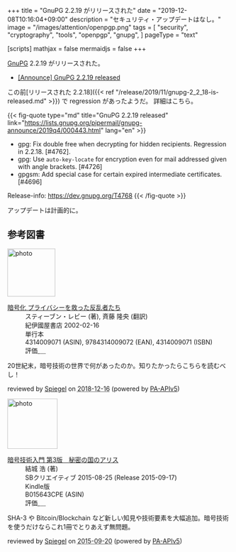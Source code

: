 +++
title = "GnuPG 2.2.19 がリリースされた"
date =  "2019-12-08T10:16:04+09:00"
description = "セキュリティ・アップデートはなし。"
image = "/images/attention/openpgp.png"
tags = [
  "security",
  "cryptography",
  "tools",
  "openpgp",
  "gnupg",
]
pageType = "text"

[scripts]
  mathjax = false
  mermaidjs = false
+++

[GnuPG] 2.2.19 がリリースされた。

- [[Announce] GnuPG 2.2.19 released](https://lists.gnupg.org/pipermail/gnupg-announce/2019q4/000443.html)

この前[リリースされた 2.2.18]({{< ref "/release/2019/11/gnupg-2_2_18-is-released.md" >}}) で regression があったようだ。
詳細はこちら。

{{< fig-quote type="md" title="GnuPG 2.2.19 released" link="https://lists.gnupg.org/pipermail/gnupg-announce/2019q4/000443.html" lang="en" >}}
* gpg: Fix double free when decrypting for hidden recipients. Regression in 2.2.18.  [#4762].
* gpg: Use `auto-key-locate` for encryption even for mail addressed given with angle brackets.  [#4726]
* gpgsm: Add special case for certain expired intermediate certificates.  [#4696]

Release-info: https://dev.gnupg.org/T4768
{{< /fig-quote >}}

アップデートは計画的に。

[GnuPG]: https://gnupg.org/ "The GNU Privacy Guard"

## 参考図書

<div class="hreview">
  <div class="photo"><a class="item url" href="https://www.amazon.co.jp/dp/4314009071?tag=baldandersinf-22&linkCode=ogi&th=1&psc=1"><img src="https://m.media-amazon.com/images/I/51ZRZ62WKCL._SL160_.jpg" width="108" alt="photo"></a></div>
  <dl class="fn">
    <dt><a href="https://www.amazon.co.jp/dp/4314009071?tag=baldandersinf-22&linkCode=ogi&th=1&psc=1">暗号化 プライバシーを救った反乱者たち</a></dt>
    <dd>スティーブン・レビー (著), 斉藤 隆央 (翻訳)</dd>
    <dd>紀伊國屋書店 2002-02-16</dd>
    <dd>単行本</dd>
    <dd>4314009071 (ASIN), 9784314009072 (EAN), 4314009071 (ISBN)</dd>
    <dd>評価<abbr class="rating fa-sm" title="5">&nbsp;<i class="fas fa-star"></i>&nbsp;<i class="fas fa-star"></i>&nbsp;<i class="fas fa-star"></i>&nbsp;<i class="fas fa-star"></i>&nbsp;<i class="fas fa-star"></i></abbr></dd>
  </dl>
  <p class="description">20世紀末，暗号技術の世界で何があったのか。知りたかったらこちらを読むべし！</p>
  <p class="powered-by">reviewed by <a href='#maker' class='reviewer'>Spiegel</a> on <abbr class="dtreviewed" title="2018-12-16">2018-12-16</abbr> (powered by <a href="https://affiliate.amazon.co.jp/assoc_credentials/home">PA-APIv5</a>)</p>
</div>

<div class="hreview">
  <div class="photo"><a class="item url" href="https://www.amazon.co.jp/dp/B015643CPE?tag=baldandersinf-22&linkCode=ogi&th=1&psc=1"><img src="https://m.media-amazon.com/images/I/51t6yHHVwEL._SL160_.jpg" width="113" alt="photo"></a></div>
  <dl class="fn">
    <dt><a href="https://www.amazon.co.jp/dp/B015643CPE?tag=baldandersinf-22&linkCode=ogi&th=1&psc=1">暗号技術入門 第3版　秘密の国のアリス</a></dt>
    <dd>結城 浩 (著)</dd>
    <dd>SBクリエイティブ 2015-08-25 (Release 2015-09-17)</dd>
    <dd>Kindle版</dd>
    <dd>B015643CPE (ASIN)</dd>
    <dd>評価<abbr class="rating fa-sm" title="5">&nbsp;<i class="fas fa-star"></i>&nbsp;<i class="fas fa-star"></i>&nbsp;<i class="fas fa-star"></i>&nbsp;<i class="fas fa-star"></i>&nbsp;<i class="fas fa-star"></i></abbr></dd>
  </dl>
  <p class="description">SHA-3 や Bitcoin/Blockchain など新しい知見や技術要素を大幅追加。暗号技術を使うだけならこれ1冊でとりあえず無問題。</p>
  <p class="powered-by">reviewed by <a href='#maker' class='reviewer'>Spiegel</a> on <abbr class="dtreviewed" title="2015-09-20">2015-09-20</abbr> (powered by <a href="https://affiliate.amazon.co.jp/assoc_credentials/home">PA-APIv5</a>)</p>
</div>
